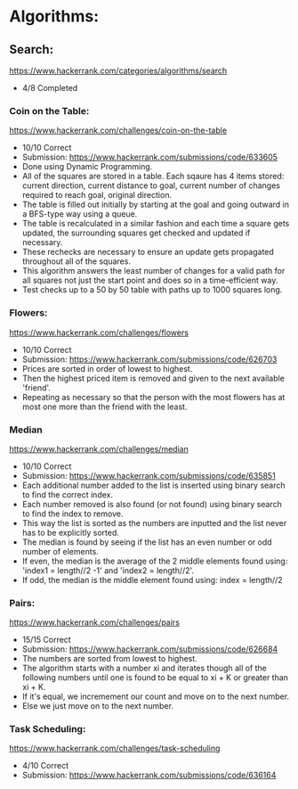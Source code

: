 # Algorithms:

## Search:
https://www.hackerrank.com/categories/algorithms/search

- 4/8 Completed

### Coin on the Table:
https://www.hackerrank.com/challenges/coin-on-the-table

- 10/10 Correct
- Submission: https://www.hackerrank.com/submissions/code/633605
- Done using Dynamic Programming.
- All of the squares are stored in a table. Each sqaure has 4 items stored: current direction, current distance to goal, current number of changes required to reach goal, original direction.
- The table is filled out initially by starting at the goal and going outward in a BFS-type way using a queue.
- The table is recalculated in a similar fashion and each time a square gets updated, the surrounding squares get checked and updated if necessary.
- These rechecks are necessary to ensure an update gets propagated throughout all of the squares.
- This algorithm answers the least number of changes for a valid path for all squares not just the start point and does so in a time-efficient way.
- Test checks up to a 50 by 50 table with paths up to 1000 squares long.

### Flowers:
https://www.hackerrank.com/challenges/flowers

- 10/10 Correct
- Submission: https://www.hackerrank.com/submissions/code/626703
- Prices are sorted in order of lowest to highest.
- Then the highest priced item is removed and given to the next available 'friend'.
- Repeating as necessary so that the person with the most flowers has at most one more than the friend with the least.

### Median
https://www.hackerrank.com/challenges/median

- 10/10 Correct
- Submission: https://www.hackerrank.com/submissions/code/635851
- Each additional number added to the list is inserted using binary search to find the correct index.
- Each number removed is also found (or not found) using binary search to find the index to remove.
- This way the list is sorted as the numbers are inputted and the list never has to be explicitly sorted.
- The median is found by seeing if the list has an even number or odd number of elements.
- If even, the median is the average of the 2 middle elements found using: 'index1 = length//2 -1' and 'index2 = length//2'.
- If odd, the median is the middle element found using: index = length//2

### Pairs:
https://www.hackerrank.com/challenges/pairs

- 15/15 Correct
- Submission: https://www.hackerrank.com/submissions/code/626684
- The numbers are sorted from lowest to highest.
- The algorithm starts with a number xi and iterates though all of the following numbers until one is found to be equal to xi + K or greater than xi + K.
- If it's equal, we incremement our count and move on to the next number.
- Else we just move on to the next number.

### Task Scheduling:
https://www.hackerrank.com/challenges/task-scheduling

- 4/10 Correct
- Submission: https://www.hackerrank.com/submissions/code/636164
